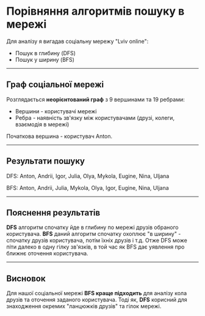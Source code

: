 # Порівняння алгоритмів пошуку в мережі 

Для аналізу я вигадав соціальну мережу "Lviv online":

- Пошук в глибину (DFS)
- Пошук у ширину (BFS)

___

## Граф соціальної мережі

Розглядається **неорієнтований граф** з 9 вершинами та 19 ребрами:

- Вершини - користувачі мережі 
- Ребра - наявність зв'язку між користувачами (друзі, колеги, взаємодія в мережі)

Початкова вершина - користувач Anton.

___

## Результати пошуку

DFS: Anton, Andrii, Igor, Julia, Olya, Mykola, Eugine, Nina, Uljana

BFS: Anton, Andrii, Julia, Mykola, Olya, Igor, Eugine, Nina, Uljana

___

## Пояснення результатів

**DFS** алгоритм спочатку йде в глибину по мережі друзів обраного користувача.
**BFS** даний алгоритм спочатку охоплює "в ширину" - спочатку друзів користувача, потім їхніх друзів і т.д.
Отже DFS може піти далеко в одну гілку зв'язків, в той час як BFS дає уявлення про ближнє оточення користувача.

___

## Висновок

Для нашої соціальної мережі **BFS краще підходить** для аналізу кола друзів та оточення заданого користувача.
Тоді як, **DFS** корисний для знаходження окремих "ланцюжків друзів" та гілок мережі.